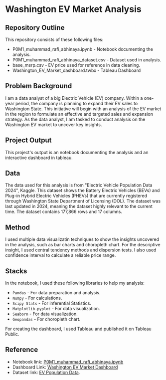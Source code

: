 # Washington EV Market Analysis

## Repository Outline
This repository consists of these following files:
- P0M1_muhammad_rafi_abhinaya.ipynb - Notebook documenting the analysis.
- P0M1_muhammad_rafi_abhinaya_dataset.csv - Dataset used in analysis.
- base_msrp.csv - EV price used for reference in data cleaning.
- Washington_EV_Market_dashboard.twbx - Tableau Dashboard

## Problem Background
I am a data analyst of a big Electric Vehicle (EV) company. Within a one-year period, the company is planning to expand their EV sales to Washington State. This initiative will begin with an analysis of the EV market in the region to formulate an effective and targeted sales and expansion strategy. As the data analyst, I am tasked to conduct analysis on the Washington EV market to uncover key insights.

## Project Output
This project's output is an notebook documenting the analysis and an interactive dashboard in tableau.

## Data
The data used for this analysis is from "Electric Vehicle Population Data 2024", Kaggle. This dataset shows the Battery Electric Vehicles (BEVs) and Plug-in Hybrid Electric Vehicles (PHEVs) that are currently registered through Washington State Department of Licensing (DOL). The dataset was last updated in 2024, meaning the dataset highly relevant to the current time. The dataset contains 177,866 rows and 17 columns.

## Method
I used multiple data visualizatin techniques to show the insights uncovered in the analysis, such as bar charts and choropleth chart. For the descriptive insight, I used central tendency methods and dispersion tests. I also used confidence interval to calculate a reliable price range.

## Stacks
In the notebook, I used these following libraries to help my analysis:
- `Pandas` - For data preparation and analysis.
- `Numpy` - For calculations.
- `Scipy Stats` - For inferential Statistics.
- `Matplotlib.pyplot` - For data visualization.
- `Seaborn` - For data visualization.
- `Geopandas` - For choropleth chart.

For creating the dashboard, I used Tableau and published it on Tableau Public.

## Reference
- Notebook link: [P0M1_muhammad_rafi_abhinaya.ipynb](P0M1_muhammad_rafi_abhinaya.ipynb)
- Dashboard Link: [Washington EV Market Dashboard](https://public.tableau.com/app/profile/muhammad.rafi.abhinaya/viz/WashingtonStateEVMarketDashboard/Dashboard1)
- Dataset link: [EV Population Data](https://www.kaggle.com/datasets/utkarshx27/electric-vehicle-population-data/data).
